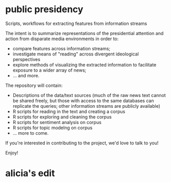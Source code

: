 # public presidency
Scripts, workflows for extracting features from information streams

The intent is to summarize representations of the presidential attention and action from disparate media environments in order to:
* compare features across information streams;
* investigate means of "reading" across divergent ideological perspectives
* explore methods of visualizing the extracted information to facilitate exposure to a wider array of news;
* ... and more.

The repository will contain:
* Descriptions of the data/text sources (much of the raw news text cannot be shared freely, but those with access to the same databases can replicate the queries; other information streams are publicly available)
* R scripts for reading in the text and creating a corpus
* R scripts for exploring and cleaning the corpus
* R scripts for sentiment analysis on corpus
* R scripts for topic modelng on corpus
* ... more to come.

If you're interested in contributing to the project, we'd love to talk to you!

Enjoy!

# alicia's edit

